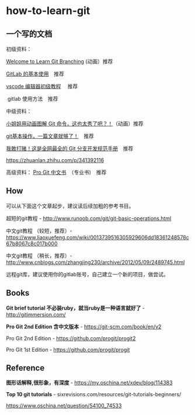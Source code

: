 # how-to-learn-git

## 一个写的文档

初级资料：

[Welcome to Learn Git Branching](https://learngitbranching.js.org/) (动画）推荐

[GitLab 的基本使用](https://zhuanlan.zhihu.com/p/49819635)　推荐

[vscode 编辑器初级教程](http://wiki.yhroot.com/pages/viewpage.action?pageId=23365273) 　推荐

 gitlab 使用方法　推荐

中级资料：

[小姐姐用动画图解 Git 命令，这也太秀了吧？！](https://zhuanlan.zhihu.com/p/129854679)（动画）推荐

[git基本操作，一篇文章就够了！](https://zhuanlan.zhihu.com/p/94172249)　推荐

[我敢打赌！这是全网最全的 Git 分支开发规范手册](https://zhuanlan.zhihu.com/p/265716619)　推荐

https://zhuanlan.zhihu.com/p/341392116

高级资料：
[Pro Git 中文书](https://www.progit.cn/)　（专业书)　推荐



## How

可以从下面这个文章起步，建议读后续加粗的参考书目。

超短的git教程 - http://www.runoob.com/git/git-basic-operations.html

中文git教程 （较短，推荐）- https://www.liaoxuefeng.com/wiki/0013739516305929606dd18361248578c67b8067c8c017b000

中文git教程 （稍长，推荐）- http://www.cnblogs.com/zhangjing230/archive/2012/05/09/2489745.html

远程git库，建议使用你的gitlab账号，自己建立一个新的项目，做尝试。


## Books

**Git brief tutorial 不必装ruby，就当ruby是一种语言就好了** - http://gitimmersion.com/

**Pro Git 2nd Edition 含中文版本** - https://git-scm.com/book/en/v2

Pro Git 2nd Edition - https://github.com/progit/progit2

Pro Git 1st Edition - https://github.com/progit/progit



## Reference 

**图形话解释,很形象，有深度** - https://my.oschina.net/xdev/blog/114383

**Top 10 git tutorials** - sixrevisions.com/resources/git-tutorials-beginners/

https://www.oschina.net/question/54100_74533
